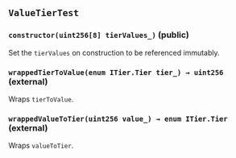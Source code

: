 ## `ValueTierTest`






### `constructor(uint256[8] tierValues_)` (public)

Set the `tierValues` on construction to be referenced immutably.



### `wrappedTierToValue(enum ITier.Tier tier_) → uint256` (external)

Wraps `tierToValue`.



### `wrappedValueToTier(uint256 value_) → enum ITier.Tier` (external)

Wraps `valueToTier`.





